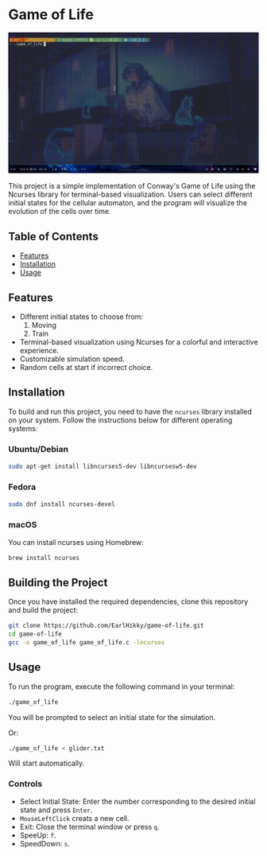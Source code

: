# Game of Life

![Game-of-life](./materials/preview.gif)

This project is a simple implementation of Conway's Game of Life using the Ncurses library for terminal-based visualization. Users can select different initial states for the cellular automaton, and the program will visualize the evolution of the cells over time.

## Table of Contents

- [Features](#features)
- [Installation](#installation)
- [Usage](#usage)

## Features

- Different initial states to choose from:
  1. Moving
  2. Train  
- Terminal-based visualization using Ncurses for a colorful and interactive experience.
- Customizable simulation speed.
- Random cells at start if incorrect choice.

## Installation

To build and run this project, you need to have the `ncurses` library installed on your system. Follow the instructions below for different operating systems:

### Ubuntu/Debian

```sh
sudo apt-get install libncurses5-dev libncursesw5-dev
```

### Fedora

```sh
sudo dnf install ncurses-devel
```

### macOS

You can install ncurses using Homebrew:

```sh
brew install ncurses
```

## Building the Project

Once you have installed the required dependencies, clone this repository and build the project:

```sh
git clone https://github.com/EarlHikky/game-of-life.git
cd game-of-life
gcc -o game_of_life game_of_life.c -lncurses
```

## Usage

To run the program, execute the following command in your terminal:

```sh
./game_of_life
```
You will be prompted to select an initial state for the simulation.

Or:

```sh
./game_of_life < glider.txt
```
Will start automatically.

### Controls
 - Select Initial State: Enter the number corresponding to the desired initial state and press `Enter`.
 - `MouseLeftClick` creats a new cell.
 - Exit: Close the terminal window or press `q`.
 - SpeeUp: `f`.
 - SpeedDown: `s`.
